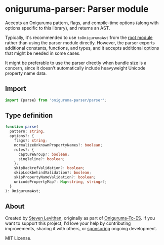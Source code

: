 # oniguruma-parser: Parser module

Accepts an Oniguruma pattern, flags, and compile-time options (along with options specific to this library), and returns an AST.

Typically, it's recommended to use `toOnigurumaAst` from the [root module](https://github.com/slevithan/oniguruma-parser) rather than using the parser module directly. However, the parser exports additional constants, functions, and types, and it accepts additional options that might be needed in some cases.

It might be preferable to use the parser directly when bundle size is a concern, since it doesn't automatically include heavyweight Unicode property name data.

## Import

```js
import {parse} from 'oniguruma-parser/parser';
```

## Type definition

```ts
function parse(
  pattern: string,
  options?: {
    flags?: string;
    normalizeUnknownPropertyNames?: boolean;
    rules?: {
      captureGroup?: boolean;
      singleline?: boolean;
    };
    skipBackrefValidation?: boolean;
    skipLookbehindValidation?: boolean;
    skipPropertyNameValidation?: boolean;
    unicodePropertyMap?: Map<string, string>?;
  }
): OnigurumaAst;
```

## About

Created by [Steven Levithan](https://github.com/slevithan), originally as part of [Oniguruma-To-ES](https://github.com/slevithan/oniguruma-to-es). If you want to support this project, I'd love your help by contributing improvements, sharing it with others, or [sponsoring](https://github.com/sponsors/slevithan) ongoing development.

MIT License.

